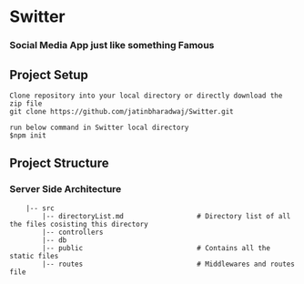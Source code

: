 # Switter
### Social Media App just like something Famous

## Project Setup
```
Clone repository into your local directory or directly download the zip file
git clone https://github.com/jatinbharadwaj/Switter.git 

run below command in Switter local directory 
$npm init 

```
## Project Structure

### Server Side Architecture
```
    |-- src
        |-- directoryList.md                  # Directory list of all the files cosisting this directory 
        |-- controllers       
        |-- db
        |-- public                            # Contains all the static files 
        |-- routes                            # Middlewares and routes file
```
